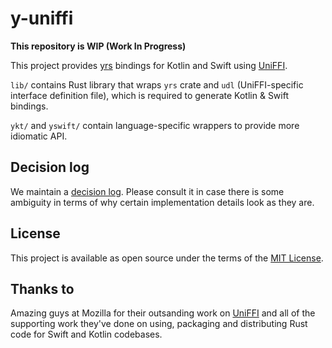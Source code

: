 # y-uniffi

**This repository is WIP (Work In Progress)**

This project provides [yrs](https://github.com/y-crdt/y-crdt) bindings for Kotlin and Swift using [UniFFI](https://github.com/mozilla/uniffi-rs/).

`lib/` contains Rust library that wraps `yrs` crate and `udl` (UniFFI-specific interface definition file), which is required to generate Kotlin & Swift bindings. 

`ykt/` and `yswift/` contain language-specific wrappers to provide more idiomatic API.

## Decision log

We maintain a [decision log](https://github.com/y-crdt/y-uniffi/blob/main/docs/decisions.md). Please consult it in case there is some ambiguity in terms of why certain implementation details look as they are.

## License

This project is available as open source under the terms of the [MIT License](https://opensource.org/licenses/MIT).

## Thanks to

Amazing guys at Mozilla for their outsanding work on [UniFFI](https://github.com/mozilla/uniffi-rs/) and all of the supporting work they've done on using, packaging and distributing Rust code for Swift and Kotlin codebases.
